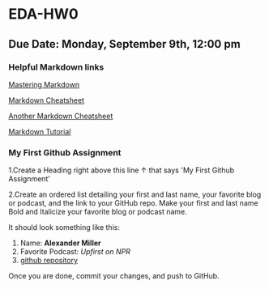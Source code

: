 # EDA-HW0
## Due Date: Monday, September 9th, 12:00 pm 
### Helpful Markdown links
[Mastering Markdown](https://guides.github.com/features/mastering-markdown/)

[Markdown Cheatsheet](https://github.com/adam-p/markdown-here/wiki/Markdown-Cheatsheet)

[Another Markdown Cheatsheet](https://guides.github.com/pdfs/markdown-cheatsheet-online.pdf)

[Markdown Tutorial](https://www.markdowntutorial.com/)


### My First Github Assignment
1.Create a Heading right above this line &uarr; that says 'My First Github Assignment' 

2.Create an ordered list detailing your first and last name, your favorite blog or podcast, and the link to your GitHub repo. Make your first and last name Bold and Italicize your favorite blog or podcast name.  

It should look something like this: 

1. Name: **Alexander Miller**
2. Favorite Podcast: *Upfirst on NPR*
3. [github repository](https://github.com/NYUClasses/hw0-AlexKenMiller)

Once you are done, commit your changes, and push to GitHub. 

